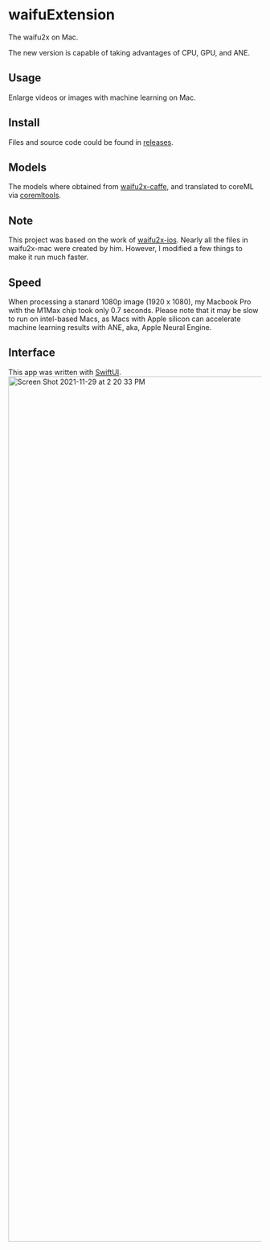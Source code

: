 # waifuExtension
The waifu2x on Mac.

The new version is capable of taking advantages of CPU, GPU, and ANE.

## Usage
Enlarge videos or images with machine learning on Mac.

## Install
Files and source code could be found in [releases](https://github.com/Vaida12345/waifuExtension/releases/tag/v2.4.2).

## Models
The models where obtained from [waifu2x-caffe](https://github.com/lltcggie/waifu2x-caffe), and translated to coreML via [coremltools](https://github.com/apple/coremltools).

## Note
This project was based on the work of [waifu2x-ios](https://github.com/imxieyi/waifu2x-ios). Nearly all the files in waifu2x-mac were created by him. However, I modified a few things to make it run much faster.

## Speed
When processing a stanard 1080p image (1920 x 1080), my Macbook Pro with the M1Max chip took only 0.7 seconds. Please note that it may be slow to run on intel-based Macs, as Macs with Apple silicon can accelerate machine learning results with ANE, aka, Apple Neural Engine.

## Interface
This app was written with [SwiftUI](https://developer.apple.com/xcode/swiftui/).
<img width="1720" alt="Screen Shot 2021-11-29 at 2 20 33 PM" src="https://user-images.githubusercontent.com/91354917/143818805-dffb73c7-835c-4b06-9227-a531c90b6364.png">
